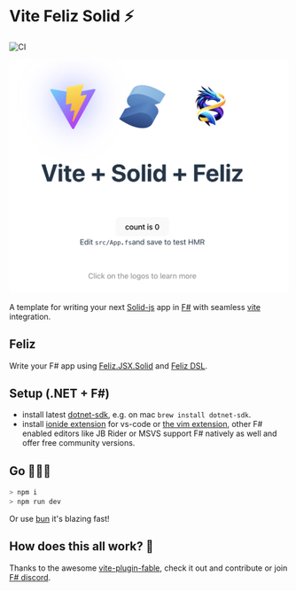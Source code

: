 # Vite Feliz Solid ⚡️

![CI](https://github.com/jkone27/vite-feliz-solid/actions/workflows/ci.yml/badge.svg)

![vite feliz solid in action](image.png)

A template for writing your next [Solid-js](https://solidjs.com) app in [F#](https://dotnet.microsoft.com/en-us/languages/fsharp) with seamless [vite](https://vite.dev/guide/) integration.

## Feliz

Write your F# app using [Feliz.JSX.Solid](https://github.com/fable-compiler/Feliz.JSX) and [Feliz DSL](https://zaid-ajaj.github.io/Feliz/).  

## Setup (.NET +  F#)

* install latest [dotnet-sdk](https://dotnet.microsoft.com/en-us/), e.g. on mac `brew install dotnet-sdk`.  
* install [ionide extension](https://ionide.io/) for vs-code or [the vim extension](https://github.com/ionide/Ionide-vim), other F# enabled editors like JB Rider or MSVS support F# natively as well and offer free community versions. 

## Go 👨🏽‍🔧

```bash
> npm i  
> npm run dev
```

Or use [bun](https://bun.sh/) it's blazing fast!

## How does this all work? 🐉

Thanks to the awesome [vite-plugin-fable](https://fable.io/vite-plugin-fable/), check it out and contribute or join [F# discord](https://discord.com/channels/196693847965696000/196695876054286336).